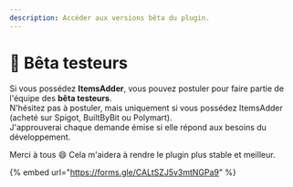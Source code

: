 ```yaml
---
description: Accéder aux versions bêta du plugin.
---
```


# 🧪 Bêta testeurs

Si vous possédez **ItemsAdder**, vous pouvez postuler pour faire partie de l'équipe des **bêta testeurs**.\
N'hésitez pas à postuler, mais uniquement si vous possédez ItemsAdder (acheté sur Spigot, BuiltByBit ou Polymart).\
J'approuverai chaque demande émise si elle répond aux besoins du développement.

Merci à tous :smile: Cela m'aidera à rendre le plugin plus stable et meilleur.


{% embed url="https://forms.gle/CALtSZJ5v3mtNGPa9" %}

